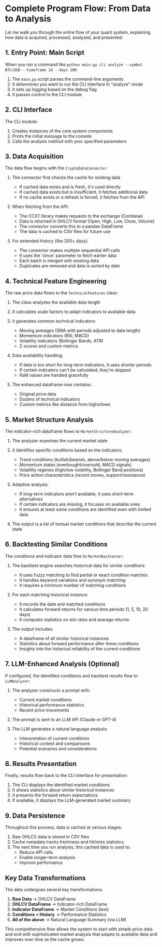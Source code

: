 # Complete Program Flow: From Data to Analysis

Let me walk you through the entire flow of your quant system, explaining how data is acquired, processed, analyzed, and presented:

## 1. Entry Point: Main Script

When you run a command like `python main.py cli analyze --symbol BTC/USD --timeframe 1d --days 100`:

1. The `main.py` script parses the command-line arguments
2. It determines you want to run the CLI interface in "analyze" mode
3. It sets up logging based on the debug flag
4. It passes control to the CLI module

## 2. CLI Interface

The CLI module:

1. Creates instances of the core system components
2. Prints the initial message to the console
3. Calls the analysis method with your specified parameters

## 3. Data Acquisition

The data flow begins with the `CryptoDataConnector`:

1. The connector first checks the cache for existing data
   - If cached data exists and is fresh, it's used directly
   - If cached data exists but is insufficient, it fetches additional data
   - If no cache exists or a refresh is forced, it fetches from the API

2. When fetching from the API:
   - The CCXT library makes requests to the exchange (Coinbase)
   - Data is returned in OHLCV format (Open, High, Low, Close, Volume)
   - The connector converts this to a pandas DataFrame
   - The data is cached to CSV files for future use

3. For extended history (like 200+ days):
   - The connector makes multiple sequential API calls
   - It uses the 'since' parameter to fetch earlier data
   - Each batch is merged with existing data
   - Duplicates are removed and data is sorted by date

## 4. Technical Feature Engineering

The raw price data flows to the `TechnicalFeatures` class:

1. The class analyzes the available data length
2. It calculates scale factors to adapt indicators to available data
3. It generates common technical indicators:
   - Moving averages (SMA with periods adjusted to data length)
   - Momentum indicators (RSI, MACD)
   - Volatility indicators (Bollinger Bands, ATR)
   - Z-scores and custom metrics

4. Data availability handling:
   - If data is too short for long-term indicators, it uses shorter periods
   - If certain indicators can't be calculated, they're skipped
   - NaN values are handled gracefully

5. The enhanced dataframe now contains:
   - Original price data
   - Dozens of technical indicators
   - Custom metrics like distance from highs/lows

## 5. Market Structure Analysis

The indicator-rich dataframe flows to `MarketStructureAnalyzer`:

1. The analyzer examines the current market state
2. It identifies specific conditions based on the indicators:
   - Trend conditions (bullish/bearish, above/below moving averages)
   - Momentum states (overbought/oversold, MACD signals)
   - Volatility regimes (high/low volatility, Bollinger Band positions)
   - Price action characteristics (recent moves, support/resistance)

3. Adaptive analysis:
   - If long-term indicators aren't available, it uses short-term alternatives
   - If certain indicators are missing, it focuses on available ones
   - It ensures at least some conditions are identified even with limited data

4. The output is a list of textual market conditions that describe the current state

## 6. Backtesting Similar Conditions

The conditions and indicator data flow to `MarketBacktester`:

1. The backtest engine searches historical data for similar conditions
   - It uses fuzzy matching to find partial or exact condition matches
   - It handles keyword variations and synonym matching
   - It requires a minimum number of matching conditions

2. For each matching historical instance:
   - It records the date and matched conditions
   - It calculates forward returns for various time periods (1, 5, 10, 20 days)
   - It computes statistics on win rates and average returns

3. The output includes:
   - A dataframe of all similar historical instances
   - Statistics about forward performance after these conditions
   - Insights into the historical reliability of the current conditions

## 7. LLM-Enhanced Analysis (Optional)

If configured, the identified conditions and backtest results flow to `LLMAnalyzer`:

1. The analyzer constructs a prompt with:
   - Current market conditions
   - Historical performance statistics
   - Recent price movements

2. The prompt is sent to an LLM API (Claude or GPT-4)

3. The LLM generates a natural language analysis:
   - Interpretation of current conditions
   - Historical context and comparisons
   - Potential scenarios and considerations

## 8. Results Presentation

Finally, results flow back to the CLI interface for presentation:

1. The CLI displays the identified market conditions
2. It shows statistics about similar historical instances
3. It presents the forward return expectations
4. If available, it displays the LLM-generated market summary

## 9. Data Persistence

Throughout this process, data is cached at various stages:

1. Raw OHLCV data is stored in CSV files
2. Cache metadata tracks freshness and hit/miss statistics
3. The next time you run analysis, this cached data is used to:
   - Reduce API calls
   - Enable longer-term analysis
   - Improve performance

## Key Data Transformations

The data undergoes several key transformations:

1. **Raw Data** → OHLCV DataFrame
2. **OHLCV DataFrame** → Indicator-rich DataFrame
3. **Indicator DataFrame** → Market Conditions (text)
4. **Conditions + History** → Performance Statistics
5. **All of the above** → Natural Language Summary (via LLM)

This comprehensive flow allows the system to start with simple price data and end with sophisticated market analysis that adapts to available data and improves over time as the cache grows.